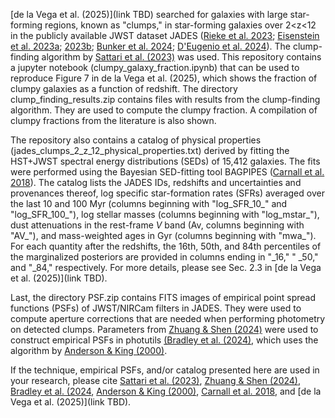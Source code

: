 [de la Vega et al. (2025)](link TBD) searched for galaxies with large star-forming regions, known as "clumps," in star-forming galaxies over 2<z<12 in the publicly available JWST dataset JADES ([Rieke et al. 2023](https://ui.adsabs.harvard.edu/abs/2023ApJS..269...16R/abstract); [Eisenstein et al. 2023a](https://ui.adsabs.harvard.edu/abs/2023arXiv230602465E/abstract); [2023b](https://ui.adsabs.harvard.edu/abs/2023arXiv231012340E/abstract); [Bunker et al. 2024](https://ui.adsabs.harvard.edu/abs/2024A%26A...690A.288B/abstract); [D'Eugenio et al. 2024](https://ui.adsabs.harvard.edu/abs/2024arXiv240406531D/abstract)). The clump-finding algorithm by [Sattari et al. (2023)](https://ui.adsabs.harvard.edu/abs/2023ApJ...951..147S/abstract) was used. This repository contains a jupyter notebook (clumpy_galaxy_fraction.ipynb) that can be used to reproduce Figure 7 in de la Vega et al. (2025), which shows the fraction of clumpy galaxies as a function of redshift. The directory clump_finding_results.zip contains files with results from the clump-finding algorithm. They are used to compute the clumpy fraction. A compilation of clumpy fractions from the literature is also shown.  

The repository also contains a catalog of physical properties (jades_clumps_2_z_12_physical_properties.txt) derived by fitting the HST+JWST spectral energy distributions (SEDs) of 15,412 galaxies. The fits were performed using the Bayesian SED-fitting tool BAGPIPES ([Carnall et al. 2018](https://ui.adsabs.harvard.edu/abs/2018MNRAS.480.4379C/abstract)). The catalog lists the JADES IDs, redshifts and uncertainties and provenances thereof, log specific star-formation rates (SFRs) averaged over the last 10 and 100 Myr (columns beginning with "log_SFR_10_" and "log_SFR_100_"), log stellar masses (columns beginning with "log_mstar_"), dust attenuations in the rest-frame _V_ band (Av, columns beginning with "AV_"), and mass-weighted ages in Gyr (columns beginning with "mwa_"). For each quantity after the redshifts, the 16th, 50th, and 84th percentiles of the marginalized posteriors are provided in columns ending in "\_16," "
\_50," and "\_84," respectively. For more details, please see Sec. 2.3 in [de la Vega et al. (2025)](link TBD). 

Last, the directory PSF.zip contains FITS images of empirical point spread functions (PSFs) of JWST/NIRCam filters in JADES. They were used to compute aperture corrections that are needed when performing photometry on detected clumps. Parameters from [Zhuang & Shen (2024)](https://ui.adsabs.harvard.edu/abs/2024ApJ...962..139Z/abstract) were used to construct empirical PSFs in photutils [(Bradley et al. (2024)](https://ui.adsabs.harvard.edu/abs/2024zndo..10967176B/abstract), which uses the algorithm by [Anderson & King (2000)](https://ui.adsabs.harvard.edu/abs/2000PASP..112.1360A/abstract). 

If the technique, empirical PSFs, and/or catalog presented here are used in your research, please cite [Sattari et al. (2023)](https://ui.adsabs.harvard.edu/abs/2023ApJ...951..147S/abstract), [Zhuang & Shen (2024)](https://ui.adsabs.harvard.edu/abs/2024ApJ...962..139Z/abstract), [Bradley et al. (2024](https://ui.adsabs.harvard.edu/abs/2024zndo..10967176B/abstract), [Anderson & King (2000)](https://ui.adsabs.harvard.edu/abs/2000PASP..112.1360A/abstract), [Carnall et al. 2018](https://ui.adsabs.harvard.edu/abs/2018MNRAS.480.4379C/abstract), and [de la Vega et al. (2025)](link TBD). 
